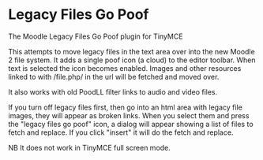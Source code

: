 Legacy Files Go Poof
==========

The Moodle Legacy Files Go Poof plugin for TinyMCE

This attempts to move legacy files in the text area over into the new Moodle 2 file system. It adds a single poof icon (a cloud) to the editor toolbar. When text is selected the icon becomes enabled. Images and other resources linked to with /file.php/ in the url will be fetched and moved over.

It also works with old PoodLL filter links to audio and video files. 

If you turn off legacy files first, then go into an html area with legacy file images, they will appear as broken links. When you select them and press the "legacy files go poof" icon, a dialog will appear showing a list of files to fetch and replace. If you click "insert" it will do the fetch and replace.

NB It does not work in TinyMCE full screen mode. 
